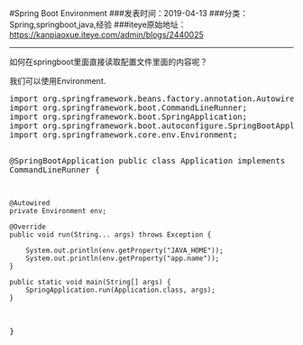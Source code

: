 #Spring Boot Environment
###发表时间：2019-04-13
###分类：Spring,springboot,java,经验
###iteye原始地址：<a href="https://kanpiaoxue.iteye.com/admin/blogs/2440025" target="_blank">https://kanpiaoxue.iteye.com/admin/blogs/2440025</a>

---

<div class="iteye-blog-content-contain" style="font-size: 14px;"> 
 <p>如何在springboot里面直接读取配置文件里面的内容呢？</p> 
 <p>我们可以使用Environment.</p> 
 <pre name="code" class="java">import org.springframework.beans.factory.annotation.Autowired;
import org.springframework.boot.CommandLineRunner;
import org.springframework.boot.SpringApplication;
import org.springframework.boot.autoconfigure.SpringBootApplication;
import org.springframework.core.env.Environment;

@SpringBootApplication
public class Application implements CommandLineRunner {

    @Autowired
    private Environment env;    
    
    @Override
    public void run(String... args) throws Exception {

        System.out.println(env.getProperty("JAVA_HOME"));
        System.out.println(env.getProperty("app.name"));
    }
    
    public static void main(String[] args) {
        SpringApplication.run(Application.class, args);
    }    
}</pre> 
 <p>&nbsp;</p> 
</div>
